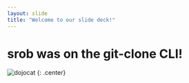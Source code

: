 ```yaml
---
layout: slide
title: "Welcome to our slide deck!"
---
```


srob was on the git-clone CLI!
===


![dojocat](https://octodex.github.com/images/dojocat.jpg)
{: .center}
